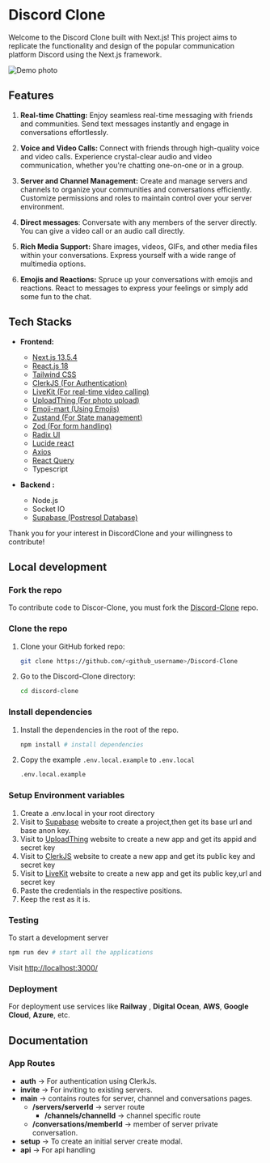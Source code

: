 # Discord Clone

Welcome to the Discord Clone built with Next.js! This project aims to replicate the functionality and design of the popular communication platform Discord using the Next.js framework.

![Demo photo](https://utfs.io/f/ff27ddb0-dadb-426a-b064-72d8dd3b85df-w4d8p.png)

## Features

1. **Real-time Chatting:** Enjoy seamless real-time messaging with friends and communities. Send text messages instantly and engage in conversations effortlessly.

2. **Voice and Video Calls:** Connect with friends through high-quality voice and video calls. Experience crystal-clear audio and video communication, whether you're chatting one-on-one or in a group.

3. **Server and Channel Management:** Create and manage servers and channels to organize your communities and conversations efficiently. Customize permissions and roles to maintain control over your server environment.
4. **Direct messages**: Conversate with any members of the server directly. You can give a video call or an audio call directly.

5. **Rich Media Support:** Share images, videos, GIFs, and other media files within your conversations. Express yourself with a wide range of multimedia options.

6. **Emojis and Reactions:** Spruce up your conversations with emojis and reactions. React to messages to express your feelings or simply add some fun to the chat.

## Tech Stacks

- **Frontend:**

  - [Next.js 13.5.4](https://nextjs.org/)
  - [React.js 18](https://react.dev/)
  - [Tailwind CSS](https://tailwindcss.com/)
  - [ClerkJS (For Authentication)](https://clerk.com/docs/references/javascript/overview)
  - [LiveKit (For real-time video calling)](https://livekit.io/)
  - [UploadThing (For photo upload)](https://uploadthing.com/dashboard)
  - [Emoji-mart (Using Emojis)](https://www.npmjs.com/package/emoji-mart)
  - [Zustand (For State management)](https://www.npmjs.com/package/zustand)
  - [Zod (For form handling)](https://www.npmjs.com/package/zod)
  - [Radix UI](https://www.radix-ui.com/)
  - [Lucide react](https://lucide.dev/guide/packages/lucide-react)
  - [Axios](https://www.npmjs.com/package/axios)
  - [React Query](https://www.npmjs.com/package/@tanstack/react-query)
  - Typescript

- **Backend :**
  - Node.js
  - Socket IO
  - [Supabase (Postresql Database)](https://supabase.com/dashboard/)

Thank you for your interest in DiscordClone and your willingness to contribute!

## Local development

### Fork the repo

To contribute code to Discor-Clone, you must fork the [Discord-Clone](https://github.com/Yeasir0032/Discord-Clone) repo.

### Clone the repo

1. Clone your GitHub forked repo:

   ```sh
   git clone https://github.com/<github_username>/Discord-Clone
   ```

2. Go to the Discord-Clone directory:
   ```sh
   cd discord-clone
   ```

### Install dependencies

1. Install the dependencies in the root of the repo.

   ```sh
   npm install # install dependencies
   ```

2. Copy the example `.env.local.example` to `.env.local`

   ```sh
   .env.local.example
   ```

### Setup Environment variables

1. Create a .env.local in your root directory
2. Visit to [Supabase](https://supabase.com/dashboard/) website to create a project,then get its base url and base anon key.
3. Visit to [UploadThing](https://uploadthing.com/dashboard) website to create a new app and get its appid and secret key
4. Visit to [ClerkJS](https://clerk.com/docs/references/javascript/overview) website to create a new app and get its public key and secret key
5. Visit to [LiveKit](https://livekit.io/) website to create a new app and get its public key,url and secret key
6. Paste the credentials in the respective positions.
7. Keep the rest as it is.

### Testing

To start a development server

```sh
npm run dev # start all the applications
```

Visit [http://localhost:3000/](http://localhost:3000/)

### Deployment

For deployment use services like **Railway** , **Digital Ocean**, **AWS**, **Google Cloud**, **Azure**, etc.

## Documentation

### App Routes

- **auth** -> For authentication using ClerkJs.
- **invite** -> For inviting to existing servers.
- **main** -> contains routes for server, channel and conversations pages.
  - **/servers/serverId** -> server route
    - **/channels/channelId** -> channel specific route
  - **/conversations/memberId** -> member of server private conversation.
- **setup** -> To create an initial server create modal.
- **api** -> For api handling
